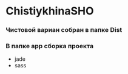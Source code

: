 # ChistiykhinaSHO
### Чистовой вариан собран в папке Dist
### В папке app сборка проекта
* jade
* sass

